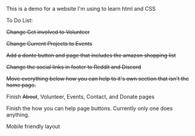 This is a demo for a website I'm using to learn html and CSS

To Do List:

<s>Change Get involved to Volunteer</s>

<s>Change Current Projects to Events</s>

<s>Add a donte button and page that includes the amazon shopping list</s>

<s>Change the social links in footer to Reddit and Discord</s>

<s>Move everything below how you can help to it's own section that isn't the home page.</s>

Finish <s>About</s>, Volunteer, Events, Contact, and Donate pages

Finish the how you can help page buttons. Currently only one does anything.

Mobile friendly layout
